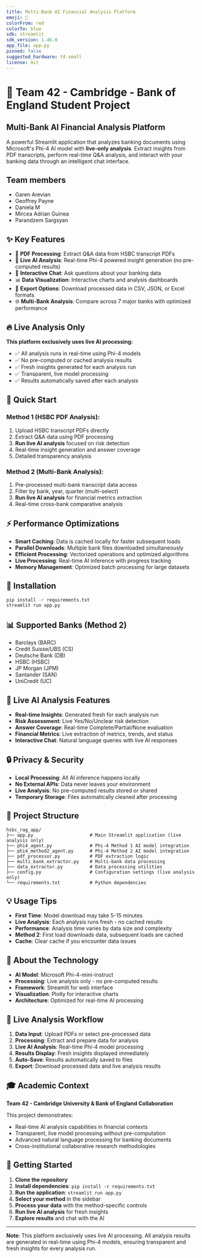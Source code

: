 ```yaml
---
title: Multi-Bank AI Financial Analysis Platform
emoji: 🏦
colorFrom: red
colorTo: blue
sdk: streamlit
sdk_version: 1.46.0
app_file: app.py
pinned: false
suggested_hardware: t4-small 
license: mit
---
```


# 🏦 Team 42 - Cambridge - Bank of England Student Project

## Multi-Bank AI Financial Analysis Platform

A powerful Streamlit application that analyzes banking documents using Microsoft's Phi-4 AI model with **live-only analysis**. Extract insights from PDF transcripts, perform real-time Q&A analysis, and interact with your banking data through an intelligent chat interface.

## Team members

- Garen Arevian
- Geoffrey Payne
- Daniela M
- Mircea Adrian Guinea
- Parandzem Sargsyan

## ✨ Key Features

- 📄 **PDF Processing**: Extract Q&A data from HSBC transcript PDFs
- 🧠 **Live AI Analysis**: Real-time Phi-4 powered insight generation (no pre-computed results)
- 💬 **Interactive Chat**: Ask questions about your banking data
- 📊 **Data Visualization**: Interactive charts and analysis dashboards
- 💾 **Export Options**: Download processed data in CSV, JSON, or Excel formats
- 🌐 **Multi-Bank Analysis**: Compare across 7 major banks with optimized performance

## 🔥 Live Analysis Only

**This platform exclusively uses live AI processing:**
- ✅ All analysis runs in real-time using Phi-4 models
- ✅ No pre-computed or cached analysis results
- ✅ Fresh insights generated for each analysis run
- ✅ Transparent, live model processing
- ✅ Results automatically saved after each analysis

## 🚀 Quick Start

### Method 1 (HSBC PDF Analysis):
1. Upload HSBC transcript PDFs directly
2. Extract Q&A data using PDF processing  
3. **Run live AI analysis** focused on risk detection
4. Real-time insight generation and answer coverage
5. Detailed transparency analysis

### Method 2 (Multi-Bank Analysis):
1. Pre-processed multi-bank transcript data access
2. Filter by bank, year, quarter (multi-select)
3. **Run live AI analysis** for financial metrics extraction
4. Real-time cross-bank comparative analysis

## ⚡ Performance Optimizations

- **Smart Caching**: Data is cached locally for faster subsequent loads
- **Parallel Downloads**: Multiple bank files downloaded simultaneously  
- **Efficient Processing**: Vectorized operations and optimized algorithms
- **Live Processing**: Real-time AI inference with progress tracking
- **Memory Management**: Optimized batch processing for large datasets

## 🔧 Installation

```bash
pip install -r requirements.txt
streamlit run app.py
```

## 📊 Supported Banks (Method 2)

- Barclays (BARC)
- Credit Suisse/UBS (CS)
- Deutsche Bank (DB) 
- HSBC (HSBC)
- JP Morgan (JPM)
- Santander (SAN)
- UniCredit (UC)

## 🎯 Live AI Analysis Features

- **Real-time Insights**: Generated fresh for each analysis run
- **Risk Assessment**: Live Yes/No/Unclear risk detection
- **Answer Coverage**: Real-time Complete/Partial/None evaluation
- **Financial Metrics**: Live extraction of metrics, trends, and status
- **Interactive Chat**: Natural language queries with live AI responses

## 🔒 Privacy & Security

- **Local Processing**: All AI inference happens locally
- **No External APIs**: Data never leaves your environment
- **Live Analysis**: No pre-computed results stored or shared
- **Temporary Storage**: Files automatically cleaned after processing

## 📁 Project Structure

```
hsbc_rag_app/
├── app.py                     # Main Streamlit application (live analysis only)
├── phi4_agent.py              # Phi-4 Method 1 AI model integration
├── phi4_method2_agent.py      # Phi-4 Method 2 AI model integration
├── pdf_processor.py           # PDF extraction logic
├── multi_bank_extractor.py    # Multi-bank data processing
├── data_extractor.py          # Data processing utilities
├── config.py                  # Configuration settings (live analysis only)
└── requirements.txt           # Python dependencies
```

## 💡 Usage Tips

- **First Time**: Model download may take 5-15 minutes
- **Live Analysis**: Each analysis runs fresh - no cached results
- **Performance**: Analysis time varies by data size and complexity
- **Method 2**: First load downloads data, subsequent loads are cached
- **Cache**: Clear cache if you encounter data issues

## 🧠 About the Technology

- **AI Model**: Microsoft Phi-4-mini-instruct
- **Processing**: Live analysis only - no pre-computed results
- **Framework**: Streamlit for web interface
- **Visualization**: Plotly for interactive charts
- **Architecture**: Optimized for real-time AI processing

## 🔄 Live Analysis Workflow

1. **Data Input**: Upload PDFs or select pre-processed data
2. **Processing**: Extract and prepare data for analysis
3. **Live AI Analysis**: Real-time Phi-4 model processing
4. **Results Display**: Fresh insights displayed immediately
5. **Auto-Save**: Results automatically saved to files
6. **Export**: Download processed data and live analysis results

## 🎓 Academic Context

**Team 42 - Cambridge University & Bank of England Collaboration**

This project demonstrates:
- Real-time AI analysis capabilities in financial contexts
- Transparent, live model processing without pre-computation
- Advanced natural language processing for banking documents
- Cross-institutional collaborative research methodologies

## 🚀 Getting Started

1. **Clone the repository**
2. **Install dependencies**: `pip install -r requirements.txt`
3. **Run the application**: `streamlit run app.py`
4. **Select your method** in the sidebar
5. **Process your data** with the method-specific controls
6. **Run live AI analysis** for fresh insights
7. **Explore results** and chat with the AI

---

**Note**: This platform exclusively uses live AI processing. All analysis results are generated in real-time using Phi-4 models, ensuring transparent and fresh insights for every analysis run.